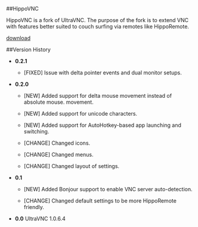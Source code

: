 
##HippoVNC

HippoVNC is a fork of UltraVNC. The purpose of the fork is to extend VNC with features better suited to couch surfing via remotes like HippoRemote.

[download](http://hipporemote.com/HippoVNC/win/HippoVNC.zip)

##Version History

* **0.2.1**
	* [FIXED] Issue with delta pointer events and dual monitor setups.

* **0.2.0**
	* [NEW] Added support for delta mouse movement instead of absolute mouse. movement.
	* [NEW] Added support for unicode characters.
	* [NEW] Added support for AutoHotkey-based app launching and switching.
	
	* [CHANGE] Changed icons.
	* [CHANGE] Changed menus.
	* [CHANGE] Changed layout of settings.

* **0.1**
	* [NEW] Added Bonjour support to enable VNC server auto-detection.
	
	* [CHANGE] Changed default settings to be more HippoRemote friendly.

* **0.0** UltraVNC 1.0.6.4